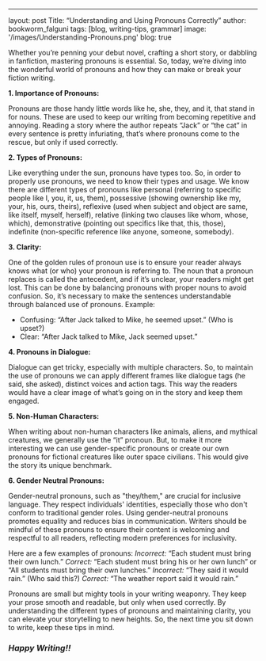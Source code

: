 ---
layout: post
Title: “Understanding and Using Pronouns Correctly”
author: bookworm_falguni
tags: [blog, writing-tips, grammar]
image: '/images/Understanding-Pronouns.png'
blog: true

Whether you’re penning your debut novel, crafting a short story, or dabbling in fanfiction, mastering pronouns is essential. So, today, we’re diving into the wonderful world of pronouns and how they can make or break your fiction writing.

**1. Importance of Pronouns:**

Pronouns are those handy little words like he, she, they, and it, that stand in for nouns. These are used to keep our writing from becoming repetitive and annoying. Reading a story where the author repeats “Jack” or “the cat” in every sentence is pretty infuriating, that’s where pronouns come to the rescue, but only if used correctly.

**2. Types of Pronouns:**

Like everything under the sun, pronouns have types too. So, in order to properly use pronouns, we need to know their types and usage. We know there are different types of pronouns like personal (referring to specific people like I, you, it, us, them), possessive (showing ownership like my, your, his, ours, theirs), reflexive (used when subject and object are same, like itself, myself, herself), relative (linking two clauses like whom, whose, which), demonstrative (pointing out specifics like that, this, those), indefinite (non-specific reference like anyone, someone, somebody).

**3. Clarity:**

One of the golden rules of pronoun use is to ensure your reader always knows what (or who) your pronoun is referring to. The noun that a pronoun replaces is called the antecedent, and if it’s unclear, your readers might get lost. This can be done by balancing pronouns with proper nouns to avoid confusion. So, it’s necessary to make the sentences understandable through balanced use of pronouns. Example:

- Confusing: “After Jack talked to Mike, he seemed upset.” (Who is upset?)
- Clear: “After Jack talked to Mike, Jack seemed upset.”

**4. Pronouns in Dialogue:**

Dialogue can get tricky, especially with multiple characters. So, to maintain the use of pronouns we can apply different frames like dialogue tags (he said, she asked), distinct voices and action tags. This way the readers would have a clear image of what’s going on in the story and keep them engaged. 

**5. Non-Human Characters:**

When writing about non-human characters like animals, aliens, and mythical creatures, we generally use the “it” pronoun. But, to make it more interesting we can use gender-specific pronouns or create our own pronouns for fictional creatures like outer space civilians. This would give the story its unique benchmark. 

**6. Gender Neutral Pronouns:**

Gender-neutral pronouns, such as "they/them," are crucial for inclusive language. They respect individuals' identities, especially those who don't conform to traditional gender roles. Using gender-neutral pronouns promotes equality and reduces bias in communication. Writers should be mindful of these pronouns to ensure their content is welcoming and respectful to all readers, reflecting modern preferences for inclusivity.

Here are a few examples of pronouns:
*Incorrect:* “Each student must bring their own lunch.”
*Correct:* “Each student must bring his or her own lunch” or “All students must bring their own lunches.”
*Incorrect:* “They said it would rain.” (Who said this?)
*Correct:* “The weather report said it would rain.”

Pronouns are small but mighty tools in your writing weaponry. They keep your prose smooth and readable, but only when used correctly. By understanding the different types of pronouns and maintaining clarity, you can elevate your storytelling to new heights. So, the next time you sit down to write, keep these tips in mind.

### ***Happy Writing!!***
